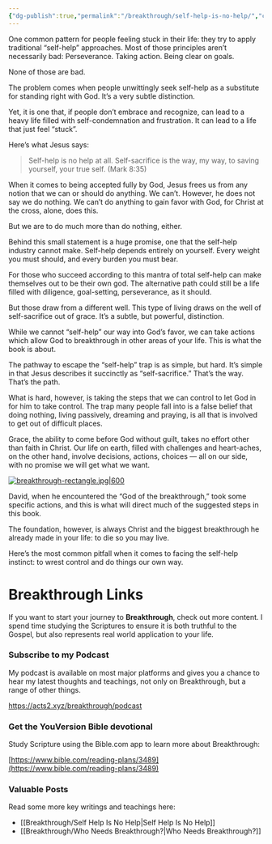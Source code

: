 ```yaml
---
{"dg-publish":true,"permalink":"/breakthrough/self-help-is-no-help/","created":"","updated":""}
---
```



One common pattern for people feeling stuck in their life: they try to apply traditional “self-help” approaches. Most of those principles aren’t necessarily bad: Perseverance. Taking action. Being clear on goals.

None of those are bad.

The problem comes when people unwittingly seek self-help as a substitute for standing right with God. It’s a very subtle distinction.

Yet, it is one that, if people don’t embrace and recognize, can lead to a heavy life filled with self-condemnation and frustration. It can lead to a life that just feel “stuck”.

Here’s what Jesus says:

> Self-help is no help at all. Self-sacrifice is the way, my way, to saving yourself, your true self. (Mark 8:35)

When it comes to being accepted fully by God, Jesus frees us from any notion that we can or should do anything. We can’t. However, he does not say we do nothing. We can’t do anything to gain favor with God, for Christ at the cross, alone, does this. 

But we are to do much more than do nothing, either.

<!--- convertful --->
<div class="convertful-210149"></div>



Behind this small statement is a huge promise, one that the self-help industry cannot make. Self-help depends entirely on yourself. Every weight you must should, and every burden you must bear.

For those who succeed according to this mantra of total self-help can make themselves out to be their own god. The alternative path could still be a life filled with diligence, goal-setting, perseverance, as it should.

But those draw from a different well. This type of living draws on the well of self-sacrifice out of grace. It’s a subtle, but powerful, distinction.

While we cannot “self-help” our way into God’s favor, we can take actions which allow God to breakthrough in other areas of your life. This is what the book is about.

The pathway to escape the “self-help” trap is as simple, but hard. It’s simple in that Jesus describes it succinctly as “self-sacrifice.” That’s the way. That’s the path.

What is hard, however, is taking the steps that we can control to let God in for him to take control. The trap many people fall into is a false belief that doing nothing, living passively, dreaming and praying, is all that is involved to get out of difficult places.

Grace, the ability to come before God without guilt, takes no effort other than faith in Christ. Our life on earth, filled with challenges and heart-aches, on the other hand, involve decisions, actions, choices — all on our side, with no promise we will get what we want.


<div class="transclusion internal-embed is-loaded"><div class="markdown-embed">



[![breakthrough-rectangle.jpg|600](/img/user/Breakthrough/attachments/breakthrough-rectangle.jpg)](http://pix.acts2.xyz/buy-breakthrough)


</div></div>



David, when he encountered the “God of the breakthrough,” took some specific actions, and this is what will direct much of the suggested steps in this book.

The foundation, however, is always Christ and the biggest breakthrough he already made in your life: to die so you may live.

Here’s the most common pitfall when it comes to facing the self-help instinct: to wrest control and do things our own way.


<div class="transclusion internal-embed is-loaded"><div class="markdown-embed">



# Breakthrough Links
If you want to start your journey to **Breakthrough**, check out more content.  I spend time studying the Scriptures to ensure it is both truthful to the Gospel, but also represents real world application to your life.

### Subscribe to my Podcast
My podcast is available on most major platforms and gives you a chance to hear my latest thoughts and teachings, not only on Breakthrough, but a range of other things.

https://acts2.xyz/breakthrough/podcast

### Get the YouVersion Bible devotional
Study Scripture using the Bible.com app to learn more about Breakthrough:

[https://www.bible.com/reading-plans/3489](https://www.bible.com/reading-plans/3489)

### Valuable Posts
Read some more key writings and teachings here:

- [[Breakthrough/Self Help Is No Help\|Self Help Is No Help]]
- [[Breakthrough/Who Needs Breakthrough?\|Who Needs Breakthrough?]]



</div></div>
